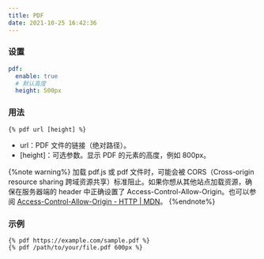 ```yaml
---
title: PDF
date: 2021-10-25 16:42:36
---
```


### 设置

```yml next/_config.yml
pdf:
  enable: true
  # 默认高度
  height: 500px
```

### 用法

```
{% pdf url [height] %}
```

- url：PDF 文件的链接（绝对路径）。
- [height]：可选参数。显示 PDF 的元素的高度，例如 800px。

{%note warning%}
加载 pdf.js 或 pdf 文件时，可能会被 CORS（Cross-origin resource sharing 跨域资源共享）标准阻止。如果你想从其他站点加载资源，确保在服务器端的 header 中正确设置了 Access-Control-Allow-Origin。也可以参阅 [Access-Control-Allow-Origin - HTTP | MDN](https://developer.mozilla.org/en-US/docs/Web/HTTP/Headers/Access-Control-Allow-Origin)。
{%endnote%}

### 示例

```
{% pdf https://example.com/sample.pdf %}
{% pdf /path/to/your/file.pdf 600px %}
```

